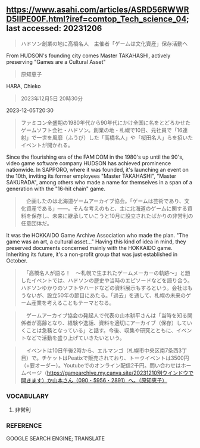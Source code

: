## https://www.asahi.com/articles/ASRD56RWWRD5IIPE00F.html?iref=comtop_Tech_science_04; last accessed: 20231206

> ハドソン創業の地に高橋名人　主催者「ゲームは文化資産」保存活動へ

From HUDSON's founding city comes Master TAKAHASHI, actively preserving "Games are a Cultural Asset"

> 原知恵子

HARA, Chieko

> 2023年12月5日 20時30分

2023-12-05T20:30

> ファミコン全盛期の1980年代から90年代にかけ全国に名をとどろかせたゲームソフト会社・ハドソン。創業の地・札幌で10日、元社員で「16連射」で一世を風靡（ふうび）した「高橋名人」や「桜田名人」らを招いたイベントが開かれる。

Since the flourishing era of the FAMICOM in the 1980's up until the 90's, video game software company HUDSON has achieved prominence nationwide. In SAPPORO, where it was founded, it's launching an event on the 10th, inviting its former employees "Master TAKAHASHI", "Master SAKURADA", among others who made a name for themselves in a span of a generation with the "16-hit chain" game.

>　企画したのは北海道ゲームアーカイブ協会。「ゲームは芸術であり、文化資産である」――。そんな考えのもと、主に北海道のゲームに関する資料を保存し、未来に継承していこうと10月に設立されたばかりの非営利の任意団体だ。

It was the HOKKAIDO Game Archive Association who made the plan. "The game was an art, a cultural asset..." Having this kind of idea in mind, they preserved documents concerned mainly with the HOKKAIDO game. Inheriting its future, it's a non-profit group that was just established in October.


>　「高橋名人が語る！　～札幌で生まれたゲームメーカーの軌跡～」と題したイベントでは、ハドソンの歴史や当時のエピソードなどを語り合う。ハドソンゆかりのソフトやハードなどの資料展示もするという。会社はもうないが、設立50年の節目にあたる。「過去」を通して、札幌の未来のゲーム産業を考えることもテーマとなる。

>　ゲームアーカイブ協会の発起人で代表の山本耕平さんは「当時を知る関係者が高齢となり、経験や逸話、資料を適切にアーカイブ（保存）していくことは急務となっている」と話す。今後、収集や研究とともに、イベントなどで活動を盛り上げていきたいという。

>　イベントは10日午後2時から、エルマンゴ（札幌市中央区南7条西3丁目）で。チケットはPeatixで販売されており、トークイベントは3500円（+要オーダー）。Youtubeでのオンライン配信2千円。問い合わせはホームページ（https://gamearchive.my.canva.site/20231210別ウインドウで開きます）か山本さん（090・5956・2891）へ。（原知恵子）

### VOCABULARY

1) 非営利

### REFERENCE

GOOGLE SEARCH ENGINE; TRANSLATE
